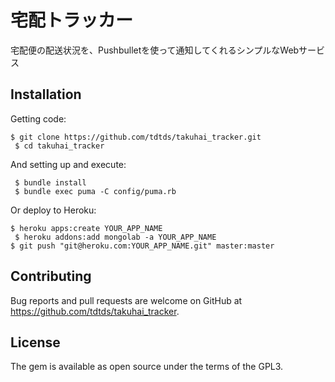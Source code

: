 # 宅配トラッカー

宅配便の配送状況を、Pushbulletを使って通知してくれるシンプルなWebサービス

## Installation

Getting code:

    $ git clone https://github.com/tdtds/takuhai_tracker.git
	 $ cd takuhai_tracker

And setting up and execute:

	 $ bundle install
	 $ bundle exec puma -C config/puma.rb

Or deploy to Heroku:

    $ heroku apps:create YOUR_APP_NAME
	 $ heroku addons:add mongolab -a YOUR_APP_NAME
    $ git push "git@heroku.com:YOUR_APP_NAME.git" master:master

## Contributing

Bug reports and pull requests are welcome on GitHub at https://github.com/tdtds/takuhai_tracker.


## License

The gem is available as open source under the terms of the GPL3.


